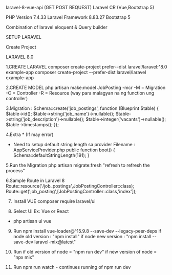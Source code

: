 laravel-8-vue-api (GET POST REQUEST)
Laravel CR (Vue,Bootstrap 5)

PHP Version 7.4.33 Laravel Framework 8.83.27 Bootstrap 5

Combination of laravel eloquent & Query builder

SETUP LARAVEL

Create Project

LARAVEL 8.0

1.CREATE LARAVEL
composer create-project prefer--dist laravel/laravel:^8.0 example-app
composer create-project --prefer-dist laravel/laravel example-app

2.CREATE MODEL
php artisan make:model JobPosting -mcr
-M = Migration
-C = Controller
-R = Resource (way para malagyan na ng function ung controller)

3.Migration :
 Schema::create('job_postings', function (Blueprint $table) {
            $table->id();
            $table->string('job_name')->nullable();
            $table->string('job_description')->nullable();
            $table->integer('vacants')->nullable();
            $table->timestamps();
        });

4.Extra * (If may error)
- Need to setup default string length sa provider
Filename :
AppServiceProvider.php
public function boot()
{
    Schema::defaultStringLength(191);
}

5.Run the Migration
php artisan migrate:fresh
"refresh to refresh the process"


6.Sample Route in Laravel 8 
Route::resource('/job_postings',JobPostingController::class);
Route::get('job_posting',[JobPostingController::class,'index']);

7. Install VUE
composer require laravel/ui

8. Select UI Ex: Vue or React 
- php artisan ui vue

9. Run 
npm install vue-loader@^15.9.8 --save-dev --legacy-peer-deps
if node old version : "npm install"
if node new version : "npm install --save-dev laravel-mix@latest"

10. Run 
if old version of node  = "npm run dev"
if new version of node = "npx mix"

11. Run
npm run watch - continues running of npm run dev

